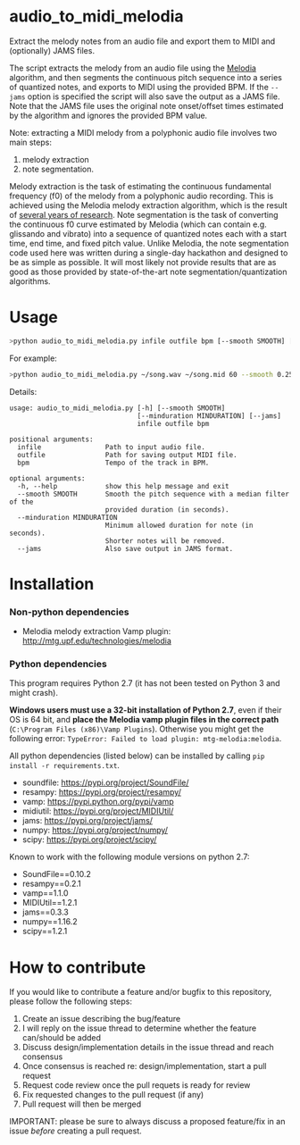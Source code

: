 # audio_to_midi_melodia
Extract the melody notes from an audio file and export them to MIDI and (optionally) JAMS files.

The script extracts the melody from an audio file using the [Melodia](http://mtg.upf.edu/technologies/melodia) algorithm, and then segments the continuous pitch sequence into a series of quantized notes, and exports to MIDI using the provided BPM. If the `--jams` option is specified the script will also save the output as a JAMS file. Note that the JAMS file uses the original note onset/offset times estimated by the algorithm and ignores the provided BPM value.

Note: extracting a MIDI melody from a polyphonic audio file involves two main steps: 
1. melody extraction 
2. note segmentation. 

Melody extraction is the task of estimating the continuous fundamental frequency (f0) of the melody from a polyphonic audio recording. This is achieved using the Melodia melody extraction algorithm, which is the result of [several years of research](http://www.justinsalamon.com/phd-thesis.html). Note segmentation is the task of converting the continuous f0 curve estimated by Melodia (which can contain e.g. glissando and vibrato) into a sequence of quantized notes each with a start time, end time, and fixed pitch value. Unlike Melodia, the note segmentation code used here was written during a single-day hackathon and designed to be as simple as possible. It will most likely not provide results that are as good as those provided by state-of-the-art note segmentation/quantization algorithms.

# Usage
```bash
>python audio_to_midi_melodia.py infile outfile bpm [--smooth SMOOTH] [--minduration MINDURATION] [--jams]
```
For example:
```bash
>python audio_to_midi_melodia.py ~/song.wav ~/song.mid 60 --smooth 0.25 --minduration 0.1 --jams
```
Details:
```
usage: audio_to_midi_melodia.py [-h] [--smooth SMOOTH]
                                [--minduration MINDURATION] [--jams]
                                infile outfile bpm

positional arguments:
  infile                Path to input audio file.
  outfile               Path for saving output MIDI file.
  bpm                   Tempo of the track in BPM.

optional arguments:
  -h, --help            show this help message and exit
  --smooth SMOOTH       Smooth the pitch sequence with a median filter of the
                        provided duration (in seconds).
  --minduration MINDURATION
                        Minimum allowed duration for note (in seconds).
                        Shorter notes will be removed.
  --jams                Also save output in JAMS format.
```

# Installation
### Non-python dependencies
- Melodia melody extraction Vamp plugin: http://mtg.upf.edu/technologies/melodia
### Python dependencies
This program requires Python 2.7 (it has not been tested on Python 3 and might crash).

**Windows users must use a 32-bit installation of Python 2.7**, even if their OS is 64 bit, and **place the Melodia vamp plugin files in the correct path** (`C:\Program Files (x86)\Vamp Plugins`). Otherwise you might get the following error: `TypeError: Failed to load plugin: mtg-melodia:melodia`.

All python dependencies (listed below) can be installed by calling `pip install -r requirements.txt`.
- soundfile: https://pypi.org/project/SoundFile/
- resampy: https://pypi.org/project/resampy/
- vamp: https://pypi.python.org/pypi/vamp
- midiutil: https://pypi.org/project/MIDIUtil/
- jams: https://pypi.org/project/jams/
- numpy: https://pypi.org/project/numpy/
- scipy: https://pypi.org/project/scipy/

Known to work with the following module versions on python 2.7:
- SoundFile==0.10.2
- resampy==0.2.1
- vamp==1.1.0
- MIDIUtil==1.2.1
- jams==0.3.3
- numpy==1.16.2
- scipy==1.2.1

# How to contribute
If you would like to contribute a feature and/or bugfix to this repository, please follow the following steps:
1. Create an issue describing the bug/feature
2. I will reply on the issue thread to determine whether the feature can/should be added
3. Discuss design/implementation details in the issue thread and reach consensus
4. Once consensus is reached re: design/implementation, start a pull request
5. Request code review once the pull requets is ready for review
6. Fix requested changes to the pull request (if any)
7. Pull request will then be merged

IMPORTANT: please be sure to always discuss a proposed feature/fix in an issue *before* creating a pull request.
